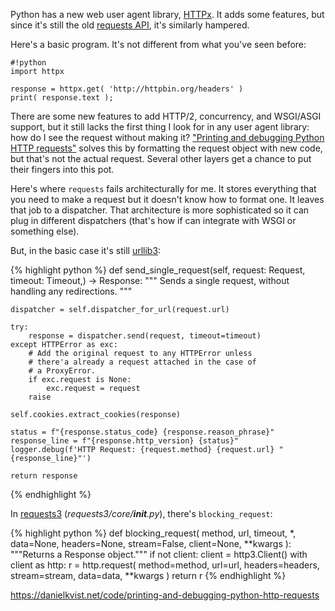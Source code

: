 Python has a new web user agent library, [HTTPx](https://www.python-httpx.org). It adds some features,
but since it's still the old [requests API](https://2.python-requests.org//en/v2.7.0/),
it's similarly hampered.

Here's a basic program. It's not different from what you've seen before:

	#!python
	import httpx

	response = httpx.get( 'http://httpbin.org/headers' )
	print( response.text );

There are some new features to add HTTP/2, concurrency, and WSGI/ASGI support,
but it still lacks the first thing I look for in any user agent library:
how do I see the request without making it? ["Printing and debugging Python HTTP requests"](https://danielkvist.net/code/printing-and-debugging-python-http-requests)
solves this by formatting the request object with new code, but that's
not the actual request. Several other layers get a chance to put their fingers
into this pot.

Here's where `requests` fails architecturally for me. It stores everything that you
need to make a request but it doesn't know how to format one. It leaves
that job to a dispatcher. That architecture is more sophisticated so it can plug
in different dispatchers (that's how if can integrate with WSGI or something else).

But, in the basic case it's still [urllib3](https://github.com/urllib3/urllib3/blob/master/src/urllib3/request.py):

{% highlight python %}
def send_single_request(self, request: Request, timeout: Timeout,) -> Response:
	"""
	Sends a single request, without handling any redirections.
	"""

	dispatcher = self.dispatcher_for_url(request.url)

	try:
		response = dispatcher.send(request, timeout=timeout)
	except HTTPError as exc:
		# Add the original request to any HTTPError unless
		# there'a already a request attached in the case of
		# a ProxyError.
		if exc.request is None:
			exc.request = request
		raise

	self.cookies.extract_cookies(response)

	status = f"{response.status_code} {response.reason_phrase}"
	response_line = f"{response.http_version} {status}"
	logger.debug(f'HTTP Request: {request.method} {request.url} "{response_line}"')

	return response
{% endhighlight %}

In [requests3](https://github.com/kennethreitz/requests3) (*requests3/core/__init__.py*),
there's `blocking_request`:

{% highlight python %}
def blocking_request(
    method,
    url,
    timeout,
    *,
    data=None,
    headers=None,
    stream=False,
    client=None,
    **kwargs
):
    """Returns a Response object."""
    if not client:
        client = http3.Client()
    with client as http:
        r = http.request(
            method=method,
            url=url,
            headers=headers,
            stream=stream,
            data=data,
            **kwargs
        )
        return r
{% endhighlight %}


https://danielkvist.net/code/printing-and-debugging-python-http-requests
